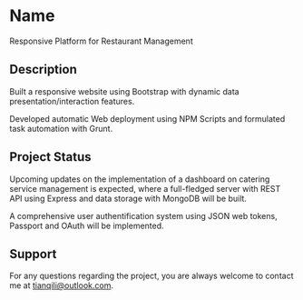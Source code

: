 # Name
Responsive Platform for Restaurant Management

## Description
Built a responsive website using Bootstrap with dynamic data presentation/interaction features.

Developed automatic Web deployment using NPM Scripts and formulated task automation with Grunt.

## Project Status
Upcoming updates on the implementation of a dashboard on catering service management is expected, where a full-fledged server with REST API using Express and data storage with MongoDB will be built.

A comprehensive user authentification system using JSON web tokens, Passport and OAuth will be implemented.

## Support
For any questions regarding the project, you are always welcome to contact me at tianqili@outlook.com.

